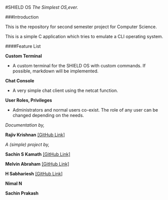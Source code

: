 #SHIELD OS
*The Simplest OS,ever.*

###Introduction

This is the repository for second semester project for Computer Science.

This is a simple C application which tries to emulate a CLI operating system.


####Feature List

**Custom Terminal**

* A custom terminal for the SHIELD OS with custom commands. If possible, markdown will be implemented.


**Chat Console**

* A very simple chat client using the netcat function.


**User Roles, Privileges**

* Administrators and normal users co-exist. The role of any user can be changed depending on the needs.

*Documentation by,*

**Rajiv Krishnan**  	   [[GitHub Link]](https://github.com)

*A (simple) project by,*

**Sachin S Kamath** 	   [[GitHub Link]](https://github.com/sachinkamath)

**Melvin Abraham**	     [[GitHub Link]](https://github.com/melvinabraham)

**H Sabhariesh**    	   [[GitHub Link]](https://github.com/shariharasudan)

**Nimal N**

**Sachin Prakash**


